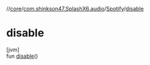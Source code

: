 //[core](../../../index.md)/[com.shinkson47.SplashX6.audio](../index.md)/[Spotify](index.md)/[disable](disable.md)

# disable

[jvm]\
fun [disable](disable.md)()
